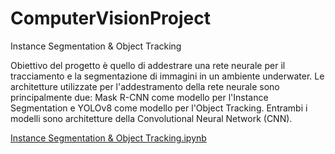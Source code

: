 # ComputerVisionProject
Instance Segmentation & Object Tracking

Obiettivo del progetto è quello di addestrare una rete neurale per il tracciamento e la segmentazione di immagini in un ambiente underwater. Le architetture utilizzate per l'addestramento della rete neurale sono principalmente due: Mask R-CNN come modello per l'Instance Segmentation e YOLOv8 come modello per l'Object Tracking. Entrambi i modelli sono architetture della Convolutional Neural Network (CNN).

[Instance Segmentation & Object Tracking.ipynb](https://colab.research.google.com/drive/1upI93TAdc04vp89zxI0cyKPlV75L6biV#scrollTo=Le0bNU6NGdY0)